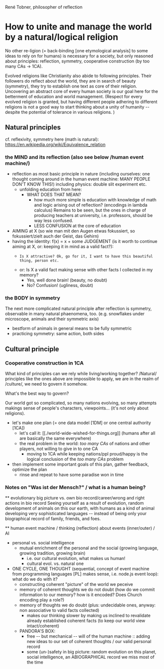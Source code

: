 René Tobner, philosopher of reflection

# How to unite and manage the world by a natural/logical religion

No other re-ligion (= back-binding [one etymological analysis] to some ideas to rely on for humans) is necessary for a society, but only reasoned about principles: reflection, symmetry, cooperative construction (by too many CAs -> 1CA).

Evolved religions like Christianity also abide to following principles. Their followers do reflect about the world, they are in search of beauty (symmetry), they try to establish one text as core of their religion. Uncovering an abstract core of every human society is our goal here for the betterment of education and world management. (Respect for every evolved religion is granted, but having different people adhering to different religions is not a good way to start thinking about a unity of humanity -- despite the potential of tolerance in various religions. ) 

 
## Natural principles
cf. reflexivity, symmetry here (math is natural): https://en.wikipedia.org/wiki/Equivalence_relation

### the MIND and its reflection (also see below /human event machine/)
- reflection as most basic principle in nature (including ourselves: one thought coming around in the human event machine: MANY PEOPLE DON'T KNOW THIS!) including physics: double slit experiment etc.
  - unfolding education from here:
    - WHAT DOES THAT MEAN?
      - how much more simple is education with knowledge of math and logic arising out of reflection? (encodings in lambda calculus) Remains to be seen, but the ones in charge of producing teachers at university, i.e. professors, should be way less confused.
      - LESS CONFUSION at the core of education
- AIMING at X (so wie man mit den Augen etwas fokussiert, so fokussiert/zielt auch der Geist, das Gehirn)
- having the identity: f(x) = x + some JUDGEMENT (is it worth to continue aiming at X, or: keeping it in mind as a valid fact?):
  -     Is X attractive? Ok, go for it, I want to have this beautiful thing, person etc.
  - or: Is X a valid fact making sense with other facts I collected in my memory?
    - Yes, well done brain! (beauty,   no doubt)
    - No? Confusion!        (ugliness,    doubt)

### the BODY in symmetry
The next more complicated natural principle after reflection is symmetry, observable in many natural phaenomena, too. (e.g. snowflakes under microscope, animals and their symmetric axis)
- bestform of animals in general means to be fully symmetric
- practicing symmetry: same action, both sides


## Cultural principle 

### Cooperative construction in 1CA

What kind of principles can we rely while living/working together? /Natural/ principles like the ones above are impossible to apply, we are in the realm of /culture/, we need to govern it somehow.

What's the best way to govern?

Our world got so complicated, so many nations evolving, so many attempts makings sense of people's characters, viewpoints... (it's not only about religions). 

- let's make one plan (= one data model [1DM] or  one central authority [1CA])
  - let's call it: [[./world-wide-wished-for-things.org]] (humans after all are basically the same everywhere)
  - the real problem in the world: *too many CAs* of nations and other players, not willing to give in to one CA
    - moving to 1CA while keeping nations/ppl proud/happy is the logical conclusion of the *too many CAs* problem
- then implement some important goals of this plan, gather feedback, optimize the plan
  - rinse and repeat to have some paradise won in time


### Notes on "Was ist der Mensch?" / what is a human being?

** evolutionary big picture vs. own bio record/career/wrong and right actions in bio record
Seeing yourself as a result of evolution, random development of animals on this our earth, with humans as a kind of animal developing very sophisticated languages -- instead of being only your biographical record of family, friends, and foes.


** human event machine / thinking (reflection) about events (inner/outer) / AI
- personal vs. social intelligence
  - mutual enrichment of the personal and the social (growing language, growing tradition, growing brain)
    - i.e. our cultural evolution, what makes us human!
    - cultural evol. vs. natural one
- ONE CYCLE, ONE THOUGHT (sequential, concept of event machine from programming languages [PL] makes sense, i.e. node.js event loop): what do we do with it?
  - constructing coherent "picture" of the world we peceive
  - memory of coherent thoughts we do not doubt (how do we commit information to our memory? how is it encoded? Does Church encoding play a role?)
  - memory of thoughts we do doubt (plus: undecidable ones, anyway: non associative to valid facts collected)
    - makes our thinking slower by making us inclined to revalidate already established coherent facts (to keep our world view intact/coherent)
  - PANDORA'S BOX:
    - free -- but mechanical -- will of the human machine :: adding new ideas to our set of coherent thoughts / our valid personal record
    - some (un-)safety in big picture: random evolution on this planet, social intelligence, an ABIOGRAPHICAL record we miss most of the time
